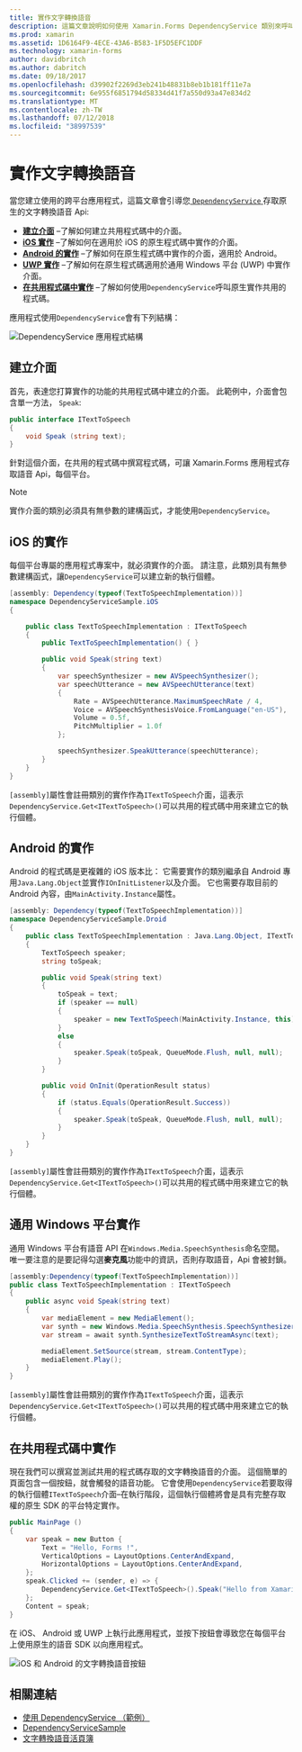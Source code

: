 ```yaml
---
title: 實作文字轉換語音
description: 這篇文章說明如何使用 Xamarin.Forms DependencyService 類別來呼叫每個平台的原生的文字轉換語音 API。
ms.prod: xamarin
ms.assetid: 1D6164F9-4ECE-43A6-B583-1F5D5EFC1DDF
ms.technology: xamarin-forms
author: davidbritch
ms.author: dabritch
ms.date: 09/18/2017
ms.openlocfilehash: d39902f2269d3eb241b48831b8eb1b181ff11e7a
ms.sourcegitcommit: 6e955f6851794d58334d41f7a550d93a47e834d2
ms.translationtype: MT
ms.contentlocale: zh-TW
ms.lasthandoff: 07/12/2018
ms.locfileid: "38997539"
---
```

# <a name="implementing-text-to-speech"></a>實作文字轉換語音

當您建立使用的跨平台應用程式，這篇文章會引導您[ `DependencyService` ](xref:Xamarin.Forms.DependencyService)存取原生的文字轉換語音 Api:

- **[建立介面](#Creating_the_Interface)** &ndash;了解如何建立共用程式碼中的介面。
- **[iOS 實作](#iOS_Implementation)** &ndash;了解如何在適用於 iOS 的原生程式碼中實作的介面。
- **[Android 的實作](#Android_Implementation)** &ndash;了解如何在原生程式碼中實作的介面，適用於 Android。
- **[UWP 實作](#WindowsImplementation)** &ndash;了解如何在原生程式碼適用於通用 Windows 平台 (UWP) 中實作介面。
- **[在共用程式碼中實作](#Implementing_in_Shared_Code)** &ndash;了解如何使用`DependencyService`呼叫原生實作共用的程式碼。

應用程式使用`DependencyService`會有下列結構：

![](text-to-speech-images/tts-diagram.png "DependencyService 應用程式結構")

<a name="Creating_the_Interface" />

## <a name="creating-the-interface"></a>建立介面

首先，表達您打算實作的功能的共用程式碼中建立的介面。 此範例中，介面會包含單一方法， `Speak`:

```csharp
public interface ITextToSpeech
{
    void Speak (string text);
}
```

針對這個介面，在共用的程式碼中撰寫程式碼，可讓 Xamarin.Forms 應用程式存取語音 Api，每個平台。

> [!NOTE]
> 實作介面的類別必須具有無參數的建構函式，才能使用`DependencyService`。

<a name="iOS_Implementation" />

## <a name="ios-implementation"></a>iOS 的實作

每個平台專屬的應用程式專案中，就必須實作的介面。 請注意，此類別具有無參數建構函式，讓`DependencyService`可以建立新的執行個體。

```csharp
[assembly: Dependency(typeof(TextToSpeechImplementation))]
namespace DependencyServiceSample.iOS
{

    public class TextToSpeechImplementation : ITextToSpeech
    {
        public TextToSpeechImplementation() { }

        public void Speak(string text)
        {
            var speechSynthesizer = new AVSpeechSynthesizer();
            var speechUtterance = new AVSpeechUtterance(text)
            {
                Rate = AVSpeechUtterance.MaximumSpeechRate / 4,
                Voice = AVSpeechSynthesisVoice.FromLanguage("en-US"),
                Volume = 0.5f,
                PitchMultiplier = 1.0f
            };

            speechSynthesizer.SpeakUtterance(speechUtterance);
        }
    }
}
```

`[assembly]`屬性會註冊類別的實作作為`ITextToSpeech`介面，這表示`DependencyService.Get<ITextToSpeech>()`可以共用的程式碼中用來建立它的執行個體。

<a name="Android_Implementation" />

## <a name="android-implementation"></a>Android 的實作

Android 的程式碼是更複雜的 iOS 版本比： 它需要實作的類別繼承自 Android 專用`Java.Lang.Object`並實作`IOnInitListener`以及介面。 它也需要存取目前的 Android 內容，由`MainActivity.Instance`屬性。

```csharp
[assembly: Dependency(typeof(TextToSpeechImplementation))]
namespace DependencyServiceSample.Droid
{
    public class TextToSpeechImplementation : Java.Lang.Object, ITextToSpeech, TextToSpeech.IOnInitListener
    {
        TextToSpeech speaker;
        string toSpeak;

        public void Speak(string text)
        {
            toSpeak = text;
            if (speaker == null)
            {
                speaker = new TextToSpeech(MainActivity.Instance, this);
            }
            else
            {
                speaker.Speak(toSpeak, QueueMode.Flush, null, null);
            }
        }

        public void OnInit(OperationResult status)
        {
            if (status.Equals(OperationResult.Success))
            {
                speaker.Speak(toSpeak, QueueMode.Flush, null, null);
            }
        }
    }
}
```

`[assembly]`屬性會註冊類別的實作作為`ITextToSpeech`介面，這表示`DependencyService.Get<ITextToSpeech>()`可以共用的程式碼中用來建立它的執行個體。

<a name="WindowsImplementation" />

## <a name="universal-windows-platform-implementation"></a>通用 Windows 平台實作

通用 Windows 平台有語音 API 在`Windows.Media.SpeechSynthesis`命名空間。 唯一要注意的是要記得勾選**麥克風**功能中的資訊，否則存取語音，Api 會被封鎖。

```csharp
[assembly:Dependency(typeof(TextToSpeechImplementation))]
public class TextToSpeechImplementation : ITextToSpeech
{
    public async void Speak(string text)
    {
        var mediaElement = new MediaElement();
        var synth = new Windows.Media.SpeechSynthesis.SpeechSynthesizer();
        var stream = await synth.SynthesizeTextToStreamAsync(text);

        mediaElement.SetSource(stream, stream.ContentType);
        mediaElement.Play();
    }
}
```

`[assembly]`屬性會註冊類別的實作作為`ITextToSpeech`介面，這表示`DependencyService.Get<ITextToSpeech>()`可以共用的程式碼中用來建立它的執行個體。

<a name="Implementing_in_Shared_Code" />

## <a name="implementing-in-shared-code"></a>在共用程式碼中實作

現在我們可以撰寫並測試共用的程式碼存取的文字轉換語音的介面。 這個簡單的頁面包含一個按鈕，就會觸發的語音功能。 它會使用`DependencyService`若要取得的執行個體`ITextToSpeech`介面&ndash;在執行階段，這個執行個體將會是具有完整存取權的原生 SDK 的平台特定實作。

```csharp
public MainPage ()
{
    var speak = new Button {
        Text = "Hello, Forms !",
        VerticalOptions = LayoutOptions.CenterAndExpand,
        HorizontalOptions = LayoutOptions.CenterAndExpand,
    };
    speak.Clicked += (sender, e) => {
        DependencyService.Get<ITextToSpeech>().Speak("Hello from Xamarin Forms");
    };
    Content = speak;
}
```

在 iOS、 Android 或 UWP 上執行此應用程式，並按下按鈕會導致您在每個平台上使用原生的語音 SDK 以向應用程式。

 ![iOS 和 Android 的文字轉換語音按鈕](text-to-speech-images/running.png "文字轉換語音範例")


## <a name="related-links"></a>相關連結

- [使用 DependencyService （範例）](https://developer.xamarin.com/samples/xamarin-forms/UsingDependencyService/)
- [DependencyServiceSample](https://developer.xamarin.com/samples/xamarin-forms/DependencyService/DependencyServiceSample/)
- [文字轉換語音活頁簿](https://developer.xamarin.com/workbooks/xamarin-forms/application-fundamentals/text-to-speech/text-to-speech.workbook)
